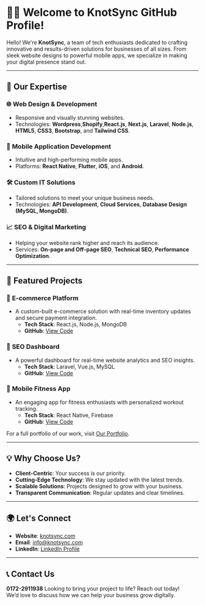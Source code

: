 # 👨‍💻 Welcome to KnotSync GitHub Profile!

Hello! We're **KnotSync**, a team of tech enthusiasts dedicated to crafting innovative and results-driven solutions for businesses of all sizes. From sleek website designs to powerful mobile apps, we specialize in making your digital presence stand out.

---

## 🚀 Our Expertise

### 🌐 **Web Design & Development**
- Responsive and visually stunning websites.
- Technologies: **Wordpress**,**Shopify**,**React.js**, **Next.js**, **Laravel**, **Node.js**, **HTML5**, **CSS3**, **Bootstrap**, and **Tailwind CSS**.

### 📱 **Mobile Application Development**
- Intuitive and high-performing mobile apps.
- Platforms: **React Native**, **Flutter**, **iOS**, and **Android**.

### 🛠 **Custom IT Solutions**
- Tailored solutions to meet your unique business needs.
- Technologies: **API Development**, **Cloud Services**, **Database Design (MySQL, MongoDB)**.

### 📈 **SEO & Digital Marketing**
- Helping your website rank higher and reach its audience.
- Services: **On-page and Off-page SEO**, **Technical SEO**, **Performance Optimization**.

---

## 📂 Featured Projects

### 🌟 **E-commerce Platform**
- A custom-built e-commerce solution with real-time inventory updates and secure payment integration.
  - **Tech Stack**: React.js, Node.js, MongoDB
  - **GitHub**: [View Code](#)

### 🌟 **SEO Dashboard**
- A powerful dashboard for real-time website analytics and SEO insights.
  - **Tech Stack**: Laravel, Vue.js, MySQL
  - **GitHub**: [View Code](#)

### 🌟 **Mobile Fitness App**
- An engaging app for fitness enthusiasts with personalized workout tracking.
  - **Tech Stack**: React Native, Firebase
  - **GitHub**: [View Code](#)

For a full portfolio of our work, visit [Our Portfolio](https://knotsync.com/).

---

## 💡 Why Choose Us?

- **Client-Centric**: Your success is our priority.
- **Cutting-Edge Technology**: We stay updated with the latest trends.
- **Scalable Solutions**: Projects designed to grow with your business.
- **Transparent Communication**: Regular updates and clear timelines.

---

## 🌍 Let's Connect

- **Website**: [knotsync.com](https://knotsync.com)
- **Email**: [info@knotsync.com](mailto:info@knotsync.com)
- **LinkedIn**: [LinkedIn Profile](https://www.linkedin.com/company/knotsync)
  
---

## 📞 Contact Us
**0172-2911938**
Looking to bring your project to life? Reach out today!  
We’d love to discuss how we can help your business grow digitally.



